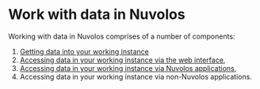# Work with data in Nuvolos

Working with data in Nuvolos comprises of a number of components:

1. [Getting data into your working instance](add-data-to-your-working-instance.md)
2. [Accessing data in your working instance via the web interface](the-table-view.md),
3. [Accessing data in your working instance via Nuvolos applications](access-data-from-applications/),
4. Accessing data in your working instance via non-Nuvolos applications.







